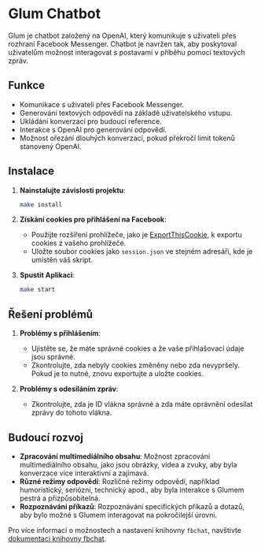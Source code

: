 # Glum Chatbot

Glum je chatbot založený na OpenAI, který komunikuje s uživateli přes rozhraní Facebook Messenger. Chatbot je navržen tak, aby poskytoval uživatelům možnost interagovat s postavami v příběhu pomocí textových zpráv.

## Funkce

- Komunikace s uživateli přes Facebook Messenger.
- Generování textových odpovědí na základě uživatelského vstupu.
- Ukládání konverzací pro budoucí reference.
- Interakce s OpenAI pro generování odpovědí.
- Možnost ořezání dlouhých konverzací, pokud překročí limit tokenů stanovený OpenAI.

## Instalace

1. **Nainstalujte závislosti projektu**:
    ```bash
    make install
    ```

2. **Získání cookies pro přihlášení na Facebook**:
   - Použijte rozšíření prohlížeče, jako je [ExportThisCookie](https://chrome.google.com/webstore/detail/exportthiscookie/dannllckdimllhkiplchkcaoheibealk), k exportu cookies z vašeho prohlížeče.
   - Uložte soubor cookies jako `session.json` ve stejném adresáři, kde je umístěn váš skript.

3. **Spustit Aplikaci**:
    ```bash
    make start
    ```

## Řešení problémů

1. **Problémy s přihlášením**:
    - Ujistěte se, že máte správné cookies a že vaše přihlašovací údaje jsou správné.
    - Zkontrolujte, zda nebyly cookies změněny nebo zda nevypršely. Pokud je to nutné, znovu exportujte a uložte cookies.

2. **Problémy s odesíláním zpráv**:
    - Zkontrolujte, zda je ID vlákna správné a zda máte oprávnění odesílat zprávy do tohoto vlákna.

## Budoucí rozvoj

- **Zpracování multimediálního obsahu**: Možnost zpracování multimediálního obsahu, jako jsou obrázky, videa a zvuky, aby byla konverzace více interaktivní a zajímavá.
- **Různé režimy odpovědí**: Rozličné režimy odpovědí, například humoristický, seriózní, technický apod., aby byla interakce s Glumem pestrá a přizpůsobitelná.
- **Rozpoznávání příkazů**: Rozpoznávání specifických příkazů a dotazů, aby bylo možné s Glumem interagovat na pokročilejší úrovni.

Pro více informací o možnostech a nastavení knihovny `fbchat`, navštivte [dokumentaci knihovny fbchat](https://fbchat.readthedocs.io/).